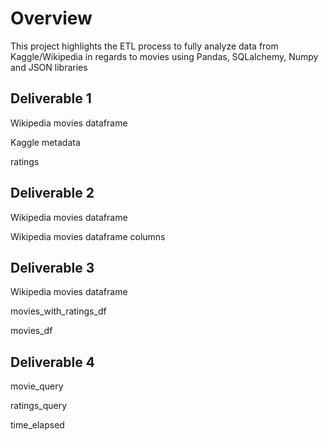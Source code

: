 # Overview
This project highlights the ETL process to fully analyze data from Kaggle/Wikipedia in regards to movies using Pandas, SQLalchemy, Numpy and JSON libraries

## Deliverable 1
Wikipedia movies dataframe

Kaggle metadata

ratings

## Deliverable 2
Wikipedia movies dataframe

Wikipedia movies dataframe columns

## Deliverable 3
Wikipedia movies dataframe

movies_with_ratings_df

movies_df

## Deliverable 4
movie_query

ratings_query

time_elapsed